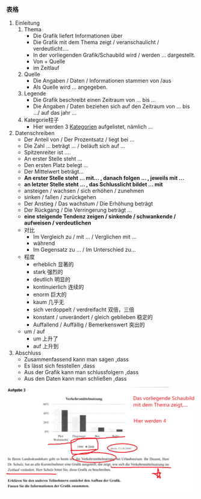 ### 表格

1. Einleitung
   1. Thema
      * Die Grafik liefert Informationen über
      * Die Grafik mit dem Thema zeigt / veranschaulicht / verdeutlicht....
      * In der vorliegenden Grafik/Schaubild wird / werden ... dargestellt.
      * Von + Quelle
      * im Zeitlauf
   2. Quelle
      * Die Angaben / Daten / Informationen stammen von /aus
      * Als Quelle wird ... angegeben.
   3. Legende
      * Die Grafik beschreibt einen Zeitraum von ... bis ...
      * Die Angaben / Daten beziehen sich auf den Zeitraum von ... bis .../ auf das jahr ...
   4. Kategorie柱子
      * Hier werden 3 <u>Kategorien</u> aufgelistet, nämlich ...
2. Datenschreiben
   * Der Anteil von / Der Prozentsatz / liegt bei ...
   * Die Zahl ... beträgt  ... / beläuft sich auf ...
   * Spitzenreiter ist ....
   * An erster Stelle steht ...
   * Den ersten Platz belegt ...
   * Der MIttelwert beträgt...
   * **An erster Stelle steht ... mit... , danach folgen ... , jeweils mit ...**
   * **an letzter Stelle steht ... , das Schlusslicht bildet ... mit**
   * ansteigen  / wachsen / sich erhöhen / zunehmen
   * sinken / fallen / zurückgehen
   * Der Anstieg / Das wachstum / Die Erhöhung beträgt
   * Der Rückgang / Die Verringerung beträgt ...
   * **eine steigende Tendenz zeigen / sinkende / schwankende / aufweisen / verdeutlichen**
   * 对比
     * Im Vergleich zu / mit ... / Verglichen mit ...
     * während
     * Im Gegensatz zu ... / Im Unterschied zu...
   * 程度
     * erheblich     显著的
     * stark      强烈的
     * deutlich      明显的
     * kontinuierlich     连续的
     * enorm     巨大的
     * kaum     几乎无
     * sich verdoppelt / verdreifacht     双倍，三倍
     * konstant / unverändert / gleich geblieben     稳定的
     * Auffallend / Auffällig / Bemerkenswert     突出的
   * um / auf 
     * um 上升了
     * auf 上升到
3. Abschluss
   * Zusammenfassend kann man sagen ,dass
   * Es lässt sich fesstellen ,dass
   * Aus der Grafik kann man schlussfolgern ,dass
   * Aus den Daten kann man schließen ,dass



![微信截图_20200521203538](MDpic\微信截图_20200521203538.png)

